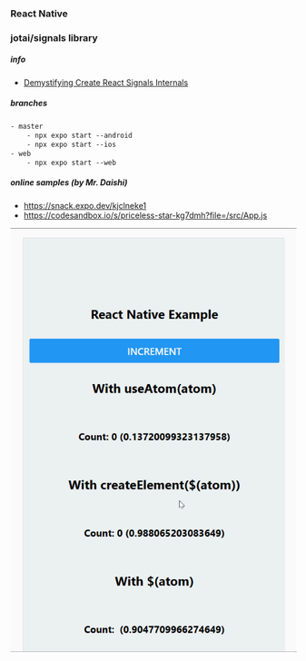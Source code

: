 ### React Native
### jotai/signals library

##### info
- [Demystifying Create React Signals Internals](https://blog.axlight.com/posts/demystifying-create-react-signals-internals/)

##### branches
    - master
        - npx expo start --android
        - npx expo start --ios
    - web
        - npx expo start --web

##### online samples (by Mr. Daishi)

- https://snack.expo.dev/kjclneke1
- https://codesandbox.io/s/priceless-star-kg7dmh?file=/src/App.js

<img src="preview.gif" />